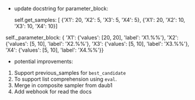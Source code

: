 * update docstring for parameter_block:     

  self.get_samples: [
    {'X1': 20, 'X2': 5, 'X3': 5, 'X4': 5}, 
    {'X1': 20, 'X2': 10, 'X3': 10, 'X4': 10}]   

 self._parameter_block: {
    'X1': {'values': [20, 20], 'label': 'X1.%%'}, 
    'X2': {'values': [5, 10], 'label': 'X2.%%'}, 
    'X3': {'values': [5, 10], 'label': 'X3.%%'}, 
    'X4': {'values': [5, 10], 'label': 'X4.%%'}}       

* potential improvements:
1. Support previous_samples for `best_candidate`
1. To support list comprehension using `eval`.
1. Merge in composite sampler from daub1
1. Add webhook for read the docs

